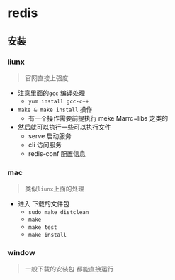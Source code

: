 # redis

## 安装

### liunx
> 官网直接上强度
- 注意里面的`gcc` 编译处理
  - `yum install gcc-c++ `
- `make & make install` 操作
    -  有一个操作需要前提执行 meke Marrc=libs 之类的
- 然后就可以执行一些可以执行文件
    - serve 启动服务
    - cli 访问服务
    - redis-conf 配置信息
### mac
> 类似`liunx`上面的处理
- 进入 下载的文件包
    - `sudo make distclean`
    - `make`
    - `make test`
    - `make install`
###  window
> 一般下载的安装包 都能直接运行
